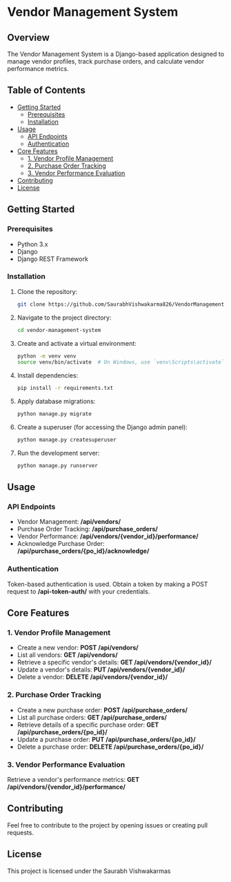# Vendor Management System

## Overview
The Vendor Management System is a Django-based application designed to manage vendor profiles, track purchase orders, and calculate vendor performance metrics.

## Table of Contents
- [Getting Started](#getting-started)
  - [Prerequisites](#prerequisites)
  - [Installation](#installation)
- [Usage](#usage)
  - [API Endpoints](#api-endpoints)
  - [Authentication](#authentication)
- [Core Features](#core-features)
  - [1. Vendor Profile Management](#1-vendor-profile-management)
  - [2. Purchase Order Tracking](#2-purchase-order-tracking)
  - [3. Vendor Performance Evaluation](#3-vendor-performance-evaluation)
- [Contributing](#contributing)
- [License](#license)

## Getting Started

### Prerequisites
- Python 3.x
- Django
- Django REST Framework

### Installation
1. Clone the repository:
   ```bash
   git clone https://github.com/SaurabhVishwakarma826/VendorManagementSystem.git

2. Navigate to the project directory:
    ```bash
   cd vendor-management-system
   
3. Create and activate a virtual environment:
    ```bash
   python -m venv venv
   source venv/bin/activate  # On Windows, use `venv\Scripts\activate`

4. Install dependencies:

    ```bash
   pip install -r requirements.txt

5. Apply database migrations:
    ```bash
   python manage.py migrate

6. Create a superuser (for accessing the Django admin panel):
    ```bash
   python manage.py createsuperuser

7. Run the development server:
    ```bash
   python manage.py runserver

## Usage

### API Endpoints
- Vendor Management: **/api/vendors/**
- Purchase Order Tracking: **/api/purchase_orders/**
- Vendor Performance: **/api/vendors/{vendor_id}/performance/**
- Acknowledge Purchase Order: **/api/purchase_orders/{po_id}/acknowledge/**

### Authentication
Token-based authentication is used. Obtain a token by making a POST request to **/api-token-auth/** with your credentials.

## Core Features
### 1. Vendor Profile Management
- Create a new vendor: **POST /api/vendors/**
- List all vendors: **GET /api/vendors/**
- Retrieve a specific vendor's details: **GET /api/vendors/{vendor_id}/**
- Update a vendor's details: **PUT /api/vendors/{vendor_id}/**
- Delete a vendor: **DELETE /api/vendors/{vendor_id}/**

### 2. Purchase Order Tracking
- Create a new purchase order: **POST /api/purchase_orders/**
- List all purchase orders: **GET /api/purchase_orders/**
- Retrieve details of a specific purchase order: **GET /api/purchase_orders/{po_id}/**
- Update a purchase order: **PUT /api/purchase_orders/{po_id}/**
- Delete a purchase order: **DELETE /api/purchase_orders/{po_id}/**

### 3. Vendor Performance Evaluation

Retrieve a vendor's performance metrics: **GET /api/vendors/{vendor_id}/performance/**


## Contributing
Feel free to contribute to the project by opening issues or creating pull requests.

## License
This project is licensed under the Saurabh Vishwakarmas










